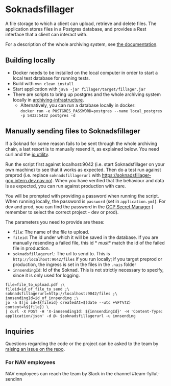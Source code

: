 # Soknadsfillager

A file storage to which a client can upload, retrieve and delete files. The application stores files in a Postgres
database, and provides a Rest interface that a client can interact with.

For a description of the whole archiving system,
see [the documentation](https://github.com/navikt/archiving-infrastructure/wiki).

## Building locally

* Docker needs to be installed on the local computer in order to start a local test database for running tests.
* Build with `mvn clean install`
* Start application with `java -jar fillager/target/fillager.jar`
* There are scripts to bring up postgres and the whole archiving system locally
	in [archiving-infrastructure](https://github.com/navikt/archiving-infrastructure/).
	* Alternatively, you can run a database locally in docker:<br />
		`docker run -e POSTGRES_PASSWORD=postgres --name local_postgres -p 5432:5432 postgres -d`

## Manually sending files to Soknadsfillager

If a Soknad for some reason fails to be sent through the whole archiving chain, a last resort is to manually resend it,
as explained below. You need curl and the [jo utility](https://github.com/jpmens/jo).

Run the script first against localhost:9042 (i.e. start Soknadsfillager on your own machine) to see that it works as
expected. Then do a test run against preprod (i.e. replace `soknadsfillagerurl`
with https://soknadsfillager-gcp.intern.dev.nav.no). When you have verified that the behaviour and data is as expected,
you can run against production with care.

You will be prompted with providing a password when running the script. When running locally, the password
is `password` (set in `application.yml`). For dev and prod, you can find the password in
the [GCP Secret Manager](https://console.cloud.google.com/security/secret-manager/secret/shared-innsending-secret/versions?project=team-soknad-dev-ee5e) (
remember to select the correct project - dev or prod).

The parameters you need to provide are these:

* `file`: The name of the file to upload.
* `fileid`: The id under which it will be saved in the database. If you are manually resending a failed file, this id *
	*must** match the id of the failed file in production.
* `soknadsfillagerurl`: The url to send to. This is `http://localhost:9042/files` if you run locally; if you target
	preprod or production, the ingress is set in the files in the `.nais` folder
* `innsendingId`: Id of the Soknad. This is not strictly necessary to specify, since it is only used for logging.

```
file=file_to_upload.pdf ;\
fileid=id_of_file_to_send ;\
soknadsfillagerurl=http://localhost:9042/files ;\
innsendingId=id_of_innsending ;\
jo -a $(jo id=${fileid} createdAt=$(date --utc +%FT%TZ) content=%${file}) \
| curl -X POST -H 'X-innsendingId: ${innsendingId}' -H 'Content-Type: application/json' -d @- $soknadsfillagerurl -u innsending
```

## Inquiries

Questions regarding the code or the project can be asked to the team
by [raising an issue on the repo](https://github.com/navikt/soknadsfillager/issues).

### For NAV employees

NAV employees can reach the team by Slack in the channel #team-fyllut-sendinn
